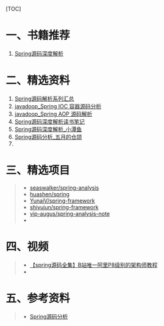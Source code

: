 [TOC]





# 一、书籍推荐

1. [Spring源码深度解析](https://item.jd.com/12506664.html)





# 二、精选资料

1. [Spring源码解析系列汇总](https://segmentfault.com/a/1190000020305930)
2. [javadoop_Spring IOC 容器源码分析](https://javadoop.com/post/spring-ioc)
3. [javadoop_Spring AOP 源码解析](https://javadoop.com/post/spring-aop-source)
4. [Spring源码深度解析读书笔记](https://blog.csdn.net/wolf_love666/article/details/88048467)
5. [Spring源码深度解析_小潭鱼](https://blog.csdn.net/uftjtt/article/category/7580785)
6. [Spring源码分析_五月的仓颉](https://www.cnblogs.com/xrq730/category/941473.html)
7. 



# 三、精选项目

> - [seaswalker/spring-analysis](https://github.com/seaswalker/spring-analysis)
> - [huashen/spring](https://github.com/huashen/spring)
> - [YunaiV/spring-framework](https://github.com/YunaiV/spring-framework)
> - [shiyujun/spring-framework](https://github.com/shiyujun/spring-framework)
> - [vip-augus/spring-analysis-note](https://gitee.com/vip-augus/spring-analysis-note)
> - 



# 四、视频

> - [【spring源码全集】B站唯一阿里P8级别的架构师教程](https://www.bilibili.com/video/BV1uE411d7L5?p=2)
> - 





# 五、参考资料

> - [Spring源码分析](https://www.cnblogs.com/chenyanbin/p/11756034.html)